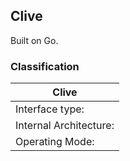 ##  Clive

Built on Go.

### Classification

| Clive |
|----------------------------|
| Interface type:        | CLI |
| Internal Architecture: | Hybrid Kernel  |
| Operating Mode:        | Multi-user, Multitasking  |
